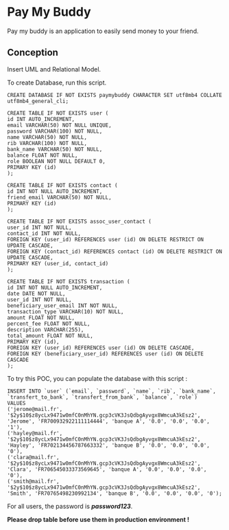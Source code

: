 # Pay My Buddy

Pay my buddy is an application to easily send money to your friend.

## Conception

Insert UML and Relational Model.

To create Database, run this script.

```mysql
CREATE DATABASE IF NOT EXISTS paymybuddy CHARACTER SET utf8mb4 COLLATE utf8mb4_general_cli;

CREATE TABLE IF NOT EXISTS user (
id INT AUTO_INCREMENT,
email VARCHAR(50) NOT NULL UNIQUE,
password VARCHAR(100) NOT NULL,
name VARCHAR(50) NOT NULL,
rib VARCHAR(100) NOT NULL,
bank_name VARCHAR(50) NOT NULL,
balance FLOAT NOT NULL,
role BOOLEAN NOT NULL DEFAULT 0,
PRIMARY KEY (id)
);

CREATE TABLE IF NOT EXISTS contact (
id INT NOT NULL AUTO_INCREMENT,
friend_email VARCHAR(50) NOT NULL,
PRIMARY KEY (id)
);

CREATE TABLE IF NOT EXISTS assoc_user_contact (
user_id INT NOT NULL,
contact_id INT NOT NULL,
FOREIGN KEY (user_id) REFERENCES user (id) ON DELETE RESTRICT ON UPDATE CASCADE,
FOREIGN KEY (contact_id) REFERENCES contact (id) ON DELETE RESTRICT ON UPDATE CASCADE,
PRIMARY KEY (user_id, contact_id)
);

CREATE TABLE IF NOT EXISTS transaction (
id INT NOT NULL AUTO_INCREMENT,
date DATE NOT NULL,
user_id INT NOT NULL,
beneficiary_user_email INT NOT NULL,
transaction_type VARCHAR(10) NOT NULL,
amount FLOAT NOT NULL,
percent_fee FLOAT NOT NULL,
description VARCHAR(255),
total_amount FLOAT NOT NULL,
PRIMARY KEY (id),
FOREIGN KEY (user_id) REFERENCES user (id) ON DELETE CASCADE,
FOREIGN KEY (beneficiary_user_id) REFERENCES user (id) ON DELETE CASCADE
);
```

To try this POC, you can populate the database with this script :

```mysql
INSERT INTO `user` (`email`, `password`, `name`, `rib`, `bank_name`, `transfert_to_bank`, `transfert_from_bank`, `balance`, `role`)
VALUES
('jerome@mail.fr', '$2y$10$z8ycLx9471w0mfC0nMhYN.gcp3cVK3JsQdbgAyvgx8WmcuA3kEsz2', 'Jerome', 'FR700932922111114444', 'banque A', '0.0', '0.0', '0.0', '1'),
('hayley@mail.fr', '$2y$10$z8ycLx9471w0mfC0nMhYN.gcp3cVK3JsQdbgAyvgx8WmcuA3kEsz2', 'Hayley', 'FR702134456787663332', 'banque B', '0.0', '0.0', '0.0', '0'),
('clara@mail.fr', '$2y$10$z8ycLx9471w0mfC0nMhYN.gcp3cVK3JsQdbgAyvgx8WmcuA3kEsz2', 'Clara', 'FR706545033373569645', 'banque A', '0.0', '0.0', '0.0', '0'),
('smith@mail.fr', '$2y$10$z8ycLx9471w0mfC0nMhYN.gcp3cVK3JsQdbgAyvgx8WmcuA3kEsz2', 'Smith', 'FR70765498230992134', 'banque B', '0.0', '0.0', '0.0', '0');
```
For all users, the password is ___password123___.

__Please drop table before use them in production environment !__
